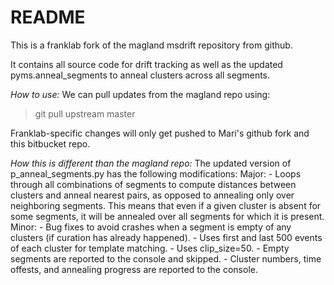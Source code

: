 # README #

This is a franklab fork of the magland msdrift repository from github.

It contains all source code for drift tracking as well as the updated pyms.anneal_segments to anneal clusters across all segments.

*How to use:*
We can pull updates from the magland repo using:
> git pull upstream master

Franklab-specific changes will only get pushed to Mari's github fork and this bitbucket repo.

*How this is different than the magland repo:*
The updated version of p_anneal_segments.py has the following modifications:
    Major: 
	  - Loops through all combinations of segments to compute distances between clusters and anneal nearest pairs, as opposed to annealing only over neighboring segments. This means that even if a given cluster is absent for some segments, it will be annealed over all segments for which it is present.
    Minor:
      - Bug fixes to avoid crashes when a segment is empty of any clusters (if curation has already happened).
      - Uses first and last 500 events of each cluster for template matching.
      - Uses clip_size=50.
      - Empty segments are reported to the console and skipped.
      - Cluster numbers, time offests, and annealing progress are reported to the console.

